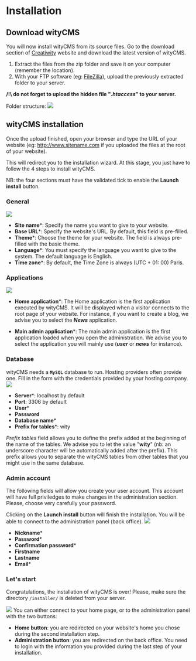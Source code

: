 # Installation

## Download wityCMS

You will now install wityCMS from its source files.
Go to the download section of [Creatiwity](https://github.com/Creatiwity/wityCMS/releases/download/0.5.0/wityCMS-0.5.0.zip) website and download the latest version of wityCMS.

1. Extract the files from the zip folder and save it on your computer (remember the location).
2. With your FTP software (eg: [FileZilla](https://filezilla-project.org/)), upload the previously extracted folder to your server. 

**/!\ do not forget to upload the hidden file **"*.htaccess*"** to your server.**

Folder structure:
![](../images/files-structure.png)
## wityCMS installation

Once the upload finished, open your browser and type the URL of your website (eg: http://www.sitename.com if you uploaded the files at the root of your website).

This will redirect you to the installation wizard. At this stage, you just have to follow the 4 steps to install wityCMS.

NB: the four sections must have the validated tick to enable the **Launch install** button.

### General
![](../images/installer-general.png)

* **Site name***: Specify the name you want to give to your website.
* **Base URL***: Specify the website's URL. By default, this field is pre-filled.
* **Theme***: Choose the theme for your website. The field is always pre-filled with the basic theme.
* **Language***: You must specify the language you want to give to the system. The default language is English.
* **Time zone***: By default, the Time Zone is always (UTC + 01: 00) Paris.

### Applications
![](../images/installer-applications.png)

* **Home application***: The Home application is the first application executed by wityCMS. It will be displayed when a visitor connects to the root page of your website. For instance, if you want to create a blog, we advise you to select the ***News*** application.

* **Main admin application***: The main admin application is the first application loaded when you open the administration. We advise you to select the application you will mainly use (***user*** or ***news*** for instance).

### Database

wityCMS needs a **`MySQL`** database to run. Hosting providers often provide one. Fill in the form with the credentials provided by your hosting company.
![](../images/installer-database.png)

* **Server***: localhost by default
* **Port**: 3306 by default
* **User***
* **Password**
* **Database name***
* **Prefix for tables***: wity

*Prefix tables* field allows you to define the prefix added at the beginning of the name of the tables. We advise you to let the value "**wity**" (nb: an underscore character will be automatically added after the prefix). This prefix allows you to separate the wityCMS tables from other tables that you might use in the same database.

### Admin account

The following fields will allow you create your user account. This account will have full priviledges to make changes in the administration section. Please, choose very carefully your password.

Clicking on the **Launch install** button will finish the installation. You will be able to connect to the administration panel (back office).
![](../images/installer-account.png)

* **Nickname***
* **Password***
* **Confirmation password***
* **Firstname**
* **Lastname**
* **Email***

### Let's start

Congratulations, the installation of wityCMS is over! Please, make sure the directory `/installer/` is deleted from your server.

![](../images/installer-congratulations.png)
You can either connect to your home page, or to the administration panel with the two buttons:
* **Home button**: you are redirected on your website's home you chose during the second installation step.
* **Administration button**: you are redirected on the back office. You need to login with the information you provided during the last step of your installation.
